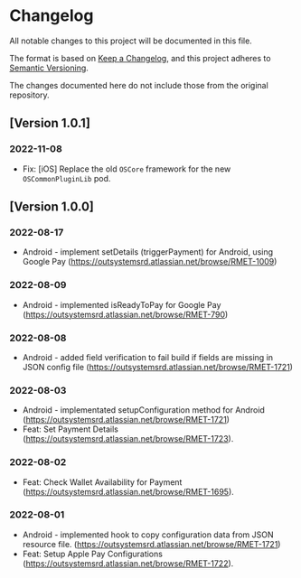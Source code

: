 # Changelog
All notable changes to this project will be documented in this file.

The format is based on [Keep a Changelog](https://keepachangelog.com/en/1.0.0/),
and this project adheres to [Semantic Versioning](https://semver.org/spec/v2.0.0.html).

The changes documented here do not include those from the original repository.

## [Version 1.0.1]

### 2022-11-08
- Fix: [iOS] Replace the old `OSCore` framework for the new `OSCommonPluginLib` pod.

## [Version 1.0.0]

### 2022-08-17
- Android - implement setDetails (triggerPayment) for Android, using Google Pay (https://outsystemsrd.atlassian.net/browse/RMET-1009)

### 2022-08-09
- Android - implemented isReadyToPay for Google Pay (https://outsystemsrd.atlassian.net/browse/RMET-790)

### 2022-08-08
- Android - added field verification to fail build if fields are missing in JSON config file (https://outsystemsrd.atlassian.net/browse/RMET-1721)

### 2022-08-03
- Android - implementated setupConfiguration method for Android (https://outsystemsrd.atlassian.net/browse/RMET-1721)
- Feat: Set Payment Details (https://outsystemsrd.atlassian.net/browse/RMET-1723).

### 2022-08-02
- Feat: Check Wallet Availability for Payment (https://outsystemsrd.atlassian.net/browse/RMET-1695).

### 2022-08-01
- Android - implemented hook to copy configuration data from JSON resource file. (https://outsystemsrd.atlassian.net/browse/RMET-1721)
- Feat: Setup Apple Pay Configurations (https://outsystemsrd.atlassian.net/browse/RMET-1722).

